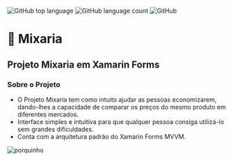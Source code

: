 ![GitHub top language](https://img.shields.io/github/languages/top/milena-ramiro/Mixaria)
![GitHub language count](https://img.shields.io/github/languages/count/milena-ramiro/Mixaria)
![GitHub](https://img.shields.io/github/license/milena-ramiro/Mixaria)

# :money_with_wings: Mixaria
## Projeto Mixaria em Xamarin Forms

### Sobre o Projeto
* O Projeto Mixaria tem como intuito ajudar as pessoas economizarem, dando-lhes a capacidade de comparar os preços do mesmo produto em diferentes mercados.
* Interface simples e intuitiva para que qualquer pessoa consiga utilizá-lo sem grandes dificuldades.
* Conta com a arquitetura padrão do Xamarin Forms MVVM.


![porquinho](https://github.com/milena-ramiro/Mixaria/blob/master/porquinho.gif)
